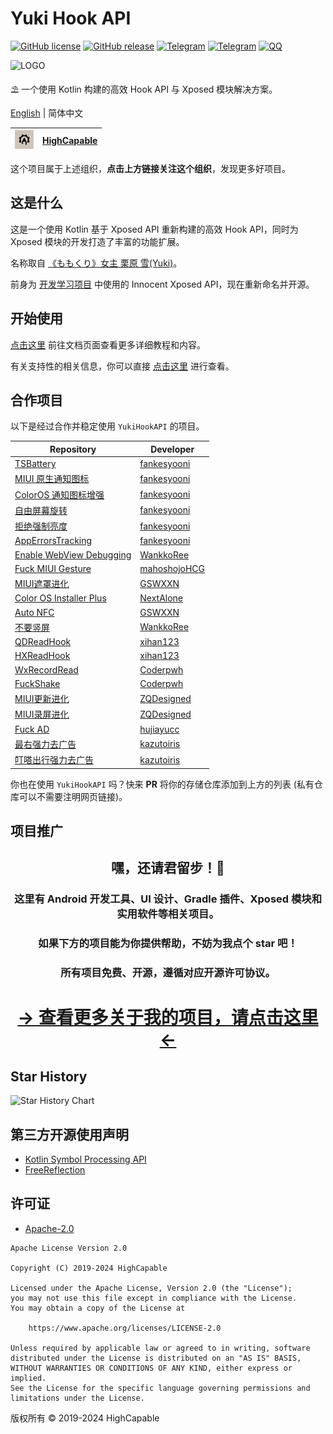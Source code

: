# Yuki Hook API

[![GitHub license](https://img.shields.io/github/license/HighCapable/YukiHookAPI?color=blue)](https://github.com/HighCapable/YukiHookAPI/blob/master/LICENSE)
[![GitHub release](https://img.shields.io/github/v/release/HighCapable/YukiHookAPI?display_name=release&logo=github&color=green)](https://github.com/HighCapable/YukiHookAPI/releases)
[![Telegram](https://img.shields.io/badge/discussion-Telegram-blue.svg?logo=telegram)](https://t.me/YukiHookAPI)
[![Telegram](https://img.shields.io/badge/discussion%20dev-Telegram-blue.svg?logo=telegram)](https://t.me/HighCapable_Dev)
[![QQ](https://img.shields.io/badge/discussion%20dev-QQ-blue.svg?logo=tencent-qq&logoColor=red)](https://qm.qq.com/cgi-bin/qm/qr?k=Pnsc5RY6N2mBKFjOLPiYldbAbprAU3V7&jump_from=webapi&authKey=X5EsOVzLXt1dRunge8ryTxDRrh9/IiW1Pua75eDLh9RE3KXE+bwXIYF5cWri/9lf)

<img src="img-src/icon.png" width = "100" height = "100" alt="LOGO"/>

⛱️ 一个使用 Kotlin 构建的高效 Hook API 与 Xposed 模块解决方案。

[English](README.md) | 简体中文

| <img src="https://github.com/HighCapable/.github/blob/main/img-src/logo.jpg?raw=true" width = "30" height = "30" alt="LOGO"/> | [HighCapable](https://github.com/HighCapable) |
|-------------------------------------------------------------------------------------------------------------------------------|-----------------------------------------------|

这个项目属于上述组织，**点击上方链接关注这个组织**，发现更多好项目。

## 这是什么

这是一个使用 Kotlin 基于 Xposed API 重新构建的高效 Hook API，同时为 Xposed 模块的开发打造了丰富的功能扩展。

名称取自 [《ももくり》女主 栗原 雪(Yuki)](https://www.bilibili.com/bangumi/play/ss5016)。

前身为 [开发学习项目](https://github.com/fankes/TMore) 中使用的 Innocent Xposed API，现在重新命名并开源。

## 开始使用

[点击这里](https://highcapable.github.io/YukiHookAPI/zh-cn/) 前往文档页面查看更多详细教程和内容。

有关支持性的相关信息，你可以直接 [点击这里](https://highcapable.github.io/YukiHookAPI/zh-cn/guide/supportive) 进行查看。

## 合作项目

以下是经过合作并稳定使用 `YukiHookAPI` 的项目。

| Repository                                                                      | Developer                                       |
|---------------------------------------------------------------------------------|-------------------------------------------------|
| [TSBattery](https://github.com/fankes/TSBattery)                                | [fankesyooni](https://github.com/fankes)        |
| [MIUI 原生通知图标](https://github.com/fankes/MIUINativeNotifyIcon)                   | [fankesyooni](https://github.com/fankes)        |
| [ColorOS 通知图标增强](https://github.com/fankes/ColorOSNotifyIcon)                   | [fankesyooni](https://github.com/fankes)        |
| [自由屏幕旋转](https://github.com/Xposed-Modules-Repo/com.fankes.forcerotate)         | [fankesyooni](https://github.com/fankes)        |
| [拒绝强制亮度](https://github.com/Xposed-Modules-Repo/com.fankes.refusebrightness)    | [fankesyooni](https://github.com/fankes)        |
| [AppErrorsTracking](https://github.com/KitsunePie/AppErrorsTracking)            | [fankesyooni](https://github.com/fankes)        |
| [Enable WebView Debugging](https://github.com/WankkoRee/EnableWebViewDebugging) | [WankkoRee](https://github.com/WankkoRee)       |
| [Fuck MIUI Gesture](https://github.com/HCGStudio/FuckMIUIGesture)               | [mahoshojoHCG](https://github.com/mahoshojoHCG) |
| [MIUI遮罩进化](https://github.com/GSWXXN/RestoreSplashScreen)                       | [GSWXXN](https://github.com/GSWXXN)             |
| [Color OS Installer Plus](https://github.com/NextAlone/ColorOSInstallerPlus)    | [NextAlone](https://github.com/NextAlone)       |
| [Auto NFC](https://github.com/GSWXXN/AutoNFC)                                   | [GSWXXN](https://github.com/GSWXXN)             |
| [不要竖屏](https://github.com/WankkoRee/Portrait2Landscape)                         | [WankkoRee](https://github.com/WankkoRee)       |
| [QDReadHook](https://github.com/xihan123/QDReadHook)                            | [xihan123](https://github.com/xihan123)         |
| [HXReadHook](https://github.com/xihan123/HXReadHook)                            | [xihan123](https://github.com/xihan123)         |
| [WxRecordRead](https://github.com/pwh-pwh/wxrecordread)                         | [Coderpwh](https://github.com/pwh-pwh)          |
| [FuckShake](https://github.com/pwh-pwh/fuck_shake)                              | [Coderpwh](https://github.com/pwh-pwh)          |
| [MIUI更新进化](https://miup.utssg.xyz)                                              | [ZQDesigned](https://github.com/ZQDesigned)     |
| [MIUI录屏进化](https://www.coolapk.com/apk/UTSSG.ZQDesigned.miuirecordercracker)    | [ZQDesigned](https://github.com/ZQDesigned)     |
| [Fuck AD](https://github.com/hujiayucc/Fuck-AD)                                 | [hujiayucc](https://github.com/hujiayucc)       |
| [最右强力去广告](https://github.com/kazutoiris/zuiyou-adfree)                          | [kazutoiris](https://github.com/kazutoiris)     |
| [叮嗒出行强力去广告](https://github.com/kazutoiris/dingda-adfree)                          | [kazutoiris](https://github.com/kazutoiris)     |

你也在使用 `YukiHookAPI` 吗？快来 **PR** 将你的存储仓库添加到上方的列表 (私有仓库可以不需要注明网页链接)。

## 项目推广

<!--suppress HtmlDeprecatedAttribute -->
<div align="center">
    <h2>嘿，还请君留步！👋</h2>
    <h3>这里有 Android 开发工具、UI 设计、Gradle 插件、Xposed 模块和实用软件等相关项目。</h3>
    <h3>如果下方的项目能为你提供帮助，不妨为我点个 star 吧！</h3>
    <h3>所有项目免费、开源，遵循对应开源许可协议。</h3>
    <h1><a href="https://github.com/fankes/fankes/blob/main/project-promote/README-zh-CN.md">→ 查看更多关于我的项目，请点击这里 ←</a></h1>
</div>

## Star History

![Star History Chart](https://api.star-history.com/svg?repos=HighCapable/YukiHookAPI&type=Date)

## 第三方开源使用声明

- [Kotlin Symbol Processing API](https://github.com/google/ksp)
- [FreeReflection](https://github.com/tiann/FreeReflection)

## 许可证

- [Apache-2.0](https://www.apache.org/licenses/LICENSE-2.0)

```
Apache License Version 2.0

Copyright (C) 2019-2024 HighCapable

Licensed under the Apache License, Version 2.0 (the "License");
you may not use this file except in compliance with the License.
You may obtain a copy of the License at

    https://www.apache.org/licenses/LICENSE-2.0

Unless required by applicable law or agreed to in writing, software
distributed under the License is distributed on an "AS IS" BASIS,
WITHOUT WARRANTIES OR CONDITIONS OF ANY KIND, either express or implied.
See the License for the specific language governing permissions and
limitations under the License.
```

版权所有 © 2019-2024 HighCapable
